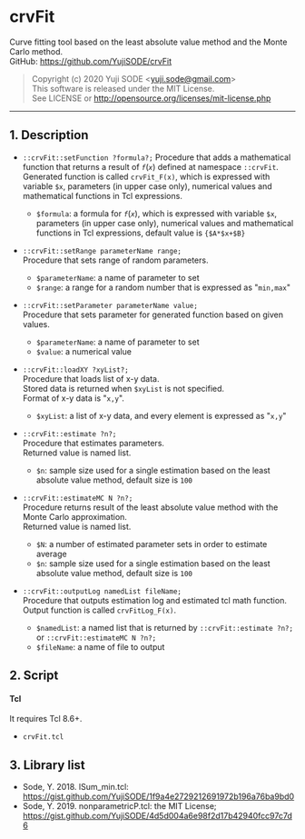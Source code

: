 # crvFit
Curve fitting tool based on the least absolute value method and the Monte Carlo method.  
GitHub: https://github.com/YujiSODE/crvFit  
>Copyright (c) 2020 Yuji SODE \<yuji.sode@gmail.com\>  
>This software is released under the MIT License.  
>See LICENSE or http://opensource.org/licenses/mit-license.php  
______

## 1. Description

- `::crvFit::setFunction ?formula?;` 
 	Procedure that adds a mathematical function that returns a result of _`f`_(_`x`_) defined at namespace `::crvFit`.  
 	Generated function is called `crvFit_F(x)`, which is expressed with variable `$x`, parameters (in upper case only), numerical values and mathematical functions in Tcl expressions.  
 	- `$formula`: a formula for _`f`_(_`x`_), which is expressed with variable `$x`, parameters (in upper case only), numerical values and mathematical functions in Tcl expressions, default value is `{$A*$x+$B}`

- `::crvFit::setRange parameterName range;`  
 	Procedure that sets range of random parameters.  
 	- `$parameterName`: a name of parameter to set
 	- `$range`: a range for a random number that is expressed as "`min,max`"

- `::crvFit::setParameter parameterName value;`  
 	Procedure that sets parameter for generated function based on given values.
 	- `$parameterName`: a name of parameter to set
 	- `$value`: a numerical value

- `::crvFit::loadXY ?xyList?;`  
  Procedure that loads list of x-y data.  
 	Stored data is returned when `$xyList` is not specified.  
 	Format of x-y data is "`x,y`".
 	- `$xyList`: a list of x-y data, and every element is expressed as "`x,y`"

- `::crvFit::estimate ?n?;`  
  Procedure that estimates parameters.  
 	Returned value is named list.
 	- `$n`: sample size used for a single estimation based on the least absolute value method, default size is `100`

- `::crvFit::estimateMC N ?n?;`  
 	Procedure returns result of the least absolute value method with the Monte Carlo approximation.  
 	Returned value is named list.
 	- `$N`: a number of estimated parameter sets in order to estimate average
 	- `$n`: sample size used for a single estimation based on the least absolute value method, default size is `100`

- `::crvFit::outputLog namedList fileName;`  
 	Procedure that outputs estimation log and estimated tcl math function.  
 	Output function is called `crvFitLog_F(x)`.
 	- `$namedList`: a named list that is returned by `::crvFit::estimate ?n?;` or `::crvFit::estimateMC N ?n?;`
 	- `$fileName`: a name of file to output

## 2. Script
#### Tcl
It requires Tcl 8.6+.  
- `crvFit.tcl`

## 3. Library list
- Sode, Y. 2018. lSum_min.tcl: https://gist.github.com/YujiSODE/1f9a4e2729212691972b196a76ba9bd0
- Sode, Y. 2019. nonparametricP.tcl: the MIT License; https://gist.github.com/YujiSODE/4d5d004a6e98f2d17b42940fcc97c7d6
